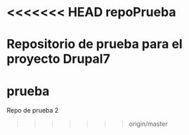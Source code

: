 <<<<<<< HEAD
repoPrueba
==========

Repositorio de prueba para el proyecto Drupal7
=======
prueba
======

Repo de prueba 2
>>>>>>> origin/master

